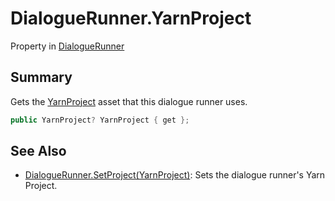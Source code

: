 # DialogueRunner.YarnProject

Property in [DialogueRunner](/docs/api/csharp/yarn.unity.dialoguerunner.md)

## Summary


Gets the  <a href="yarn.unity.dialoguerunner.yarnproject.md">YarnProject</a>  asset that this dialogue runner uses.


```csharp
public YarnProject? YarnProject { get };
```

## See Also

* [DialogueRunner.SetProject\(YarnProject\)](/docs/api/csharp/yarn.unity.dialoguerunner.setproject.md): Sets the dialogue runner's Yarn Project.

